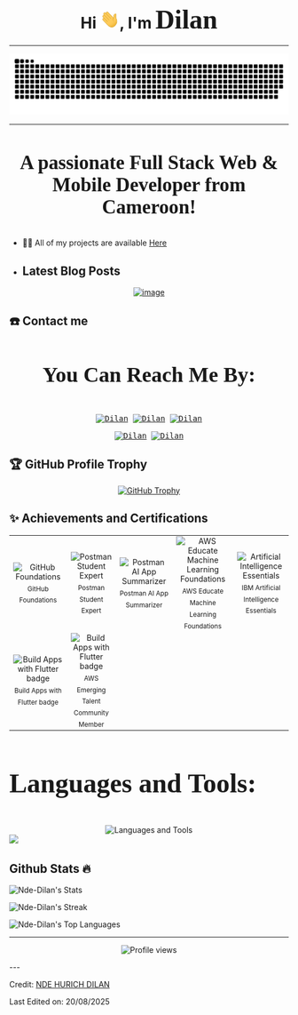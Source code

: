 <h1 align="center">Hi <img width="35" src="https://github.com/Nde-Dilan/Passion/blob/main/waving.gif">, I'm <b style="font-family:Consolas; font-size:3rem;">Dilan</b></h1>

<hr>

<div align="center">
  <a href="https://github.com/Nde-Dilan">
     <img src="https://github.com/Nde-Dilan/Passion/blob/main/grid-snake.svg" alt="snake">
 </a>
</div>

<hr>

<h3 align="center" style="font-family:Ink Free; font-size:2.2rem;">A passionate Full Stack Web & Mobile Developer from Cameroon!</h3>



- 👨‍💻 All of my projects are available [Here](https://techwithdilan.dev/)
- ## Latest Blog Posts

<div align="center" style="border-radius:19px;">
  <a href="https://my-blogify.tech/author/dilan/" target="_blank"> 
    <img width="1024" height="512" alt="image" src="https://github.com/user-attachments/assets/600a22da-ef8f-4df1-bbcf-f1ec2af94242" alt="Recent Article"/>

  </a>
</div>

  <h2>☎️ Contact me</h2>
<div>
  <samp>
    <h2 align="center" style="font-family:Ink Free; font-size:2.4rem;">You Can Reach Me By:</h2>
    <p align="center">
      <br/>
      <a href="https://www.linkedin.com/in/nde-dilan/" target="blank"><img align="center"
         src="https://img.shields.io/badge/linkedin-%231DA1F2.svg?style=for-the-badge&logo=linkedin&logoColor=white"
         alt="Dilan" height="30"/></a>
      <a href="https://www.facebook.com/dilan.nde/" target="blank"><img align="center"
         src="https://img.shields.io/badge/facebook-4267B2.svg?style=for-the-badge&logo=facebook&logoColor=white"
         alt="Dilan" height="30"/></a>
      <a href="mailto:ndedilan504@gmail.com" target="blank"><img align="center"
         src="https://img.shields.io/badge/gmail-EA4335.svg?style=for-the-badge&logo=gmail&logoColor=white"
         alt="Dilan" height="30"/></a>
    </p>
  <p align="center">
      <a href="https://wa.me/+237694525931" target="blank"><img align="center"
         src="https://img.shields.io/badge/whatsapp-4B7F1.svg?style=for-the-badge&logo=whatsapp&logoColor=white"
         alt="Dilan" height="30"/></a>
      <a href="#" target="blank"><img align="center"
         src="https://img.shields.io/badge/twitter-1DA1F2.svg?style=for-the-badge&logo=twitter&logoColor=white"
         alt="Dilan" height="30"/></a>
      <br>
    </p>
  </samp>
</div>
<p align="left">
</p>

##  🏆 GitHub Profile Trophy

<p align="center">
  <a href="https://github-profile-trophy.vercel.app/?username=Nde-Dilan&row=1&theme=darkhub&margin-w=15&no-bg=true" target="_blank">
    <img src="https://github-profile-trophy.vercel.app/?username=Nde-Dilan&row=1&theme=darkhub&margin-w=15&no-bg=true" alt="GitHub Trophy">
  </a>
</p>

## ✨ Achievements and Certifications

<table>
  <tr>
   <td align="center"><img src="https://github.com/user-attachments/assets/01642968-4adc-4a92-9e96-a76fbecbdba6" width="110" height="110" alt="GitHub Foundations"><br><sub>GitHub Foundations</sub></td>
    <td align="center"><img src="https://github.com/user-attachments/assets/fb11c789-2849-4e7b-ad57-4c1a25e306a4" width="100" height="100" alt="Postman Student Expert"><br><sub>Postman Student Expert</sub></td>
    <td align="center"><img src="https://github.com/user-attachments/assets/80fccaeb-6c54-421b-b651-cf0d1e2063b3" width="100" height="100" alt="Postman AI App Summarizer"><br><sub>Postman AI App Summarizer</sub></td>
    <td align="center"><img src="https://github.com/user-attachments/assets/063e7fce-a058-42fb-9a1f-d7340dee4375" width="100" height="100" alt="AWS Educate Machine Learning Foundations"><br><sub>AWS Educate Machine Learning Foundations</sub></td>
    <td align="center"><img src="https://github.com/user-attachments/assets/76017182-01f3-4728-9b61-533837266111" width="100" height="100" alt="Artificial Intelligence Essentials"><br><sub>IBM Artificial Intelligence Essentials</sub></td>


  
  </tr> 
  <tr> 
        <td align="center"><img src="https://github.com/user-attachments/assets/de1469e9-6251-45d5-933f-b1727f566735" width="100" height="100" alt="Build Apps with Flutter badge"><br><sub>Build Apps with Flutter badge</sub></td>
        <td align="center"><img src="https://github.com/user-attachments/assets/4f74b708-3ac1-4bfd-8d8f-ceffd3f25760" width="100" height="100" alt="Build Apps with Flutter badge"><br><sub>AWS Emerging Talent Community Member</sub></td>


  </tr> 
  

</table>

<h3 align="left" style="font-family:Ink Free; font-size:3rem;">Languages and Tools:</h3>
<div align="center">
<img src="https://skillicons.dev/icons?i=dart,flutter,laravel,nextjs,php,postman,react,bash,css,figma,firebase,git,js,linux,mongodb,mysql,python,sqlite,tailwind,ts&perline=7" alt="Languages and Tools">  

</div>

<img src="https://user-images.githubusercontent.com/73097560/115834477-dbab4500-a447-11eb-908a-139a6edaec5c.gif">

## Github Stats 🔥


![Nde-Dilan's Stats](https://github-readme-stats.vercel.app/api?username=Nde-Dilan&theme=tokyonight&show_icons=true&hide_border=false&count_private=true)


![Nde-Dilan's Streak](https://github-readme-streak-stats.herokuapp.com/?user=Nde-Dilan&theme=tokyonight&hide_border=false)

![Nde-Dilan's Top Languages](https://github-readme-stats.vercel.app/api/top-langs/?username=Nde-Dilan&theme=tokyonight&show_icons=true&hide_border=false&layout=compact)

<hr>

<p align="center">
  <img src="https://komarev.com/ghpvc/?username=Nde-Dilan&label=Profile%20views&color=0e75b6&style=flat" alt="Profile views" />
</p>
---

Credit: [NDE HURICH DILAN](https://github.com/Nde-Dilan)

Last Edited on: 20/08/2025
